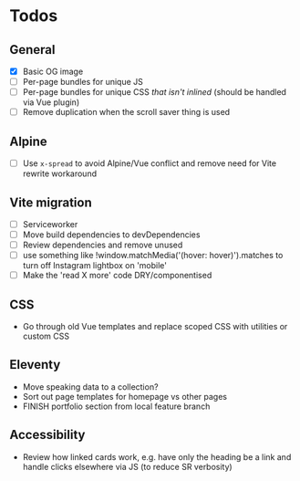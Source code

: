 # Todos

## General

- [x] Basic OG image
- [ ] Per-page bundles for unique JS
- [ ] Per-page bundles for unique CSS _that isn't inlined_ (should be handled via Vue plugin)
- [ ] Remove duplication when the scroll saver thing is used

## Alpine

- [ ] Use `x-spread` to avoid Alpine/Vue conflict and remove need for Vite rewrite workaround

## Vite migration

- [ ] Serviceworker
- [ ] Move build dependencies to devDependencies
- [ ] Review dependencies and remove unused
- [ ] use something like !window.matchMedia('(hover: hover)').matches to turn off Instagram lightbox on 'mobile'
- [ ] Make the 'read X more' code DRY/componentised

## CSS

- Go through old Vue templates and replace scoped CSS with utilities or custom CSS

## Eleventy

- Move speaking data to a collection?
- Sort out page templates for homepage vs other pages
- FINISH portfolio section from local feature branch

## Accessibility

- Review how linked cards work, e.g. have only the heading be a link and handle clicks elsewhere via JS (to reduce SR verbosity)
